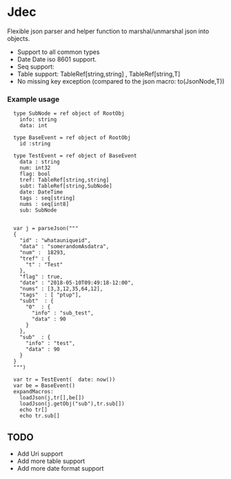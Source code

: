 # Jdec

Flexible json parser and helper function to marshal/unmarshal json into objects.

* Support to all common types
* Date Date iso 8601 support.
* Seq support: 
* Table support: TableRef[string,string] , TableRef[string,T]
* No missing key exception (compared to the json macro: to(JsonNode,T))


### Example usage

```
  type SubNode = ref object of RootObj
    info: string
    data: int

  type BaseEvent = ref object of RootObj
    id :string

  type TestEvent = ref object of BaseEvent
    data : string
    num: int32
    flag: bool
    tref: TableRef[string,string]
    subt: TableRef[string,SubNode]
    date: DateTime
    tags : seq[string]
    nums : seq[int8]
    sub: SubNode


  var j = parseJson("""
  {
    "id" : "whatauniqueid",
    "data" : "somerandomAsdatra",
    "num" :  18293,
    "tref" : {
      "t" : "Test"
    },
    "flag" : true,
    "date" : "2018-05-10T09:49:18-12:00",
    "nums" : [3,3,12,35,64,12],
    "tags"  : [ "ptup"],
    "subt"  : {
      "0"  : {
        "info" : "sub_test",
        "data" : 90
      }
    },
    "sub"  : {
      "info" : "test",
      "data" : 90
    }
  }
  """)

  var tr = TestEvent(  date: now())
  var be = BaseEvent()
  expandMacros:
    loadJson(j,tr[],be[])
    loadJson(j.getObj("sub"),tr.sub[])
    echo tr[]
    echo tr.sub[]

```

## TODO
* Add Uri support
* Add more table support
* Add more date format support
